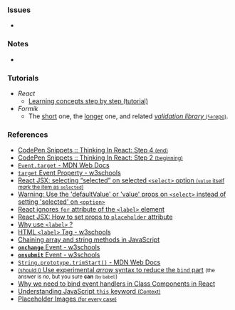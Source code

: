 ### Issues

-

### Notes

-

### Tutorials

- _React_
  - [Learning concepts step by step (tutorial)](https://reactjs.org/docs/hello-world.html)
- _Formik_
  - The [short](https://jaredpalmer.com/formik/docs/overview) one, the [longer](https://jaredpalmer.com/formik/docs/tutorial) one, and related [_validation library_ <small>(↪️repo)</small>](https://github.com/jquense/yup).

### References

- [CodePen Snippets :: Thinking In React: Step 4 <small>(end)</small>](https://codepen.io/gaearon/pen/qPrNQZ?editors=0010)
- [CodePen Snippets :: Thinking In React: Step 2 <small>(beginning)</small>](https://codepen.io/gaearon/pen/BwWzwm?editors=0010)
- [`Event.target` - MDN Web Docs](https://developer.mozilla.org/en-US/docs/Web/API/Event/target)
- [`target` Event Property - w3schools](https://www.w3schools.com/jsref/event_target.asp)
- [React JSX: selecting “selected” on selected `<select>` option <small>(`value` itself _mark_ the item as `selected`)</small>](https://stackoverflow.com/a/48051160)
- [Warning: Use the 'defaultValue' or 'value' props on `<select>` instead of setting 'selected' on `<option>`](https://stackoverflow.com/a/44787318)
- [React ignores `for` attribute of the `<label>` element](https://stackoverflow.com/a/22752418)
- [React JSX: How to set props to `placeholder` attribute](https://stackoverflow.com/a/54580444)
- [Why use `<label>` ?](https://stackoverflow.com/questions/7636502/why-use-label)
- [HTML `<label>` Tag - w3schools](https://www.w3schools.com/tags/tag_label.asp)
- [Chaining array and string methods in JavaScript](https://stackoverflow.com/questions/53080170/chaining-array-and-string-methods-in-javascript)
- [**`onchange`** Event - w3schools](https://www.w3schools.com/jsref/event_onchange.asp)
- [**`onsubmit`** Event - w3schools](https://www.w3schools.com/jsref/event_onsubmit.asp)
- [`String.prototype.trimStart()` - MDN Web Docs](https://developer.mozilla.org/en-US/docs/Web/JavaScript/Reference/Global_Objects/String)
- [<small>(should I)</small> Use experimental _arrow_ syntax to reduce the `bind` part](https://stackoverflow.com/questions/31362292/how-to-use-arrow-functions-public-class-fields-as-class-methods) <small>(the answer is _no_, but you sure **can** <small>(by babel)</small>)</small>
- [Why we need to bind event handlers in Class Components in React](https://www.freecodecamp.org/news/this-is-why-we-need-to-bind-event-handlers-in-class-components-in-react-f7ea1a6f93eb/)
- [Understanding JavaScript `this` keyword <small>(Context)</small>](https://medium.com/datadriveninvestor/javascript-context-this-keyword-9a78a19d5786)
- [Placeholder Images <small>(for every case)</small>](http://lorempixel.com/)

